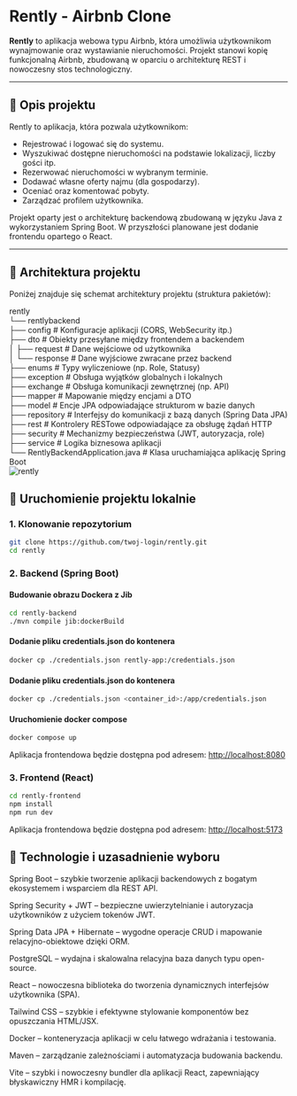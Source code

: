 # Rently - Airbnb Clone

**Rently** to aplikacja webowa typu Airbnb, która umożliwia użytkownikom wynajmowanie oraz wystawianie nieruchomości. Projekt stanowi kopię funkcjonalną Airbnb, zbudowaną w oparciu o architekturę REST i nowoczesny stos technologiczny.

---

## 📌 Opis projektu

Rently to aplikacja, która pozwala użytkownikom:

- Rejestrować i logować się do systemu.
- Wyszukiwać dostępne nieruchomości na podstawie lokalizacji, liczby gości itp.
- Rezerwować nieruchomości w wybranym terminie.
- Dodawać własne oferty najmu (dla gospodarzy).
- Oceniać oraz komentować pobyty.
- Zarządzać profilem użytkownika.

Projekt oparty jest o architekturę backendową zbudowaną w języku Java z wykorzystaniem Spring Boot. W przyszłości planowane jest dodanie frontendu opartego o React.

---

## 🧱 Architektura projektu

Poniżej znajduje się schemat architektury projektu (struktura pakietów):

rently<br>
└── rentlybackend<br>
├── config # Konfiguracje aplikacji (CORS, WebSecurity itp.)<br>
├── dto # Obiekty przesyłane między frontendem a backendem<br>
│ ├── request # Dane wejściowe od użytkownika<br>
│ └── response # Dane wyjściowe zwracane przez backend<br>
├── enums # Typy wyliczeniowe (np. Role, Statusy)<br>
├── exception # Obsługa wyjątków globalnych i lokalnych<br>
├── exchange # Obsługa komunikacji zewnętrznej (np. API)<br>
├── mapper # Mapowanie między encjami a DTO<br>
├── model # Encje JPA odpowiadające strukturom w bazie danych<br>
├── repository # Interfejsy do komunikacji z bazą danych (Spring Data JPA)<br>
├── rest # Kontrolery RESTowe odpowiadające za obsługę żądań HTTP<br>
├── security # Mechanizmy bezpieczeństwa (JWT, autoryzacja, role)<br>
├── service # Logika biznesowa aplikacji<br>
└── RentlyBackendApplication.java # Klasa uruchamiająca aplikację Spring Boot<br>
![rently](https://github.com/user-attachments/assets/1291f99f-7d0c-4e2d-8693-20ea5f94c19d)

## 🚀 Uruchomienie projektu lokalnie

### 1. Klonowanie repozytorium

```bash
git clone https://github.com/twoj-login/rently.git
cd rently
```

### 2. Backend (Spring Boot)

#### Budowanie obrazu Dockera z Jib

```bash
cd rently-backend
./mvn compile jib:dockerBuild
```

#### Dodanie pliku credentials.json do kontenera

```bash
docker cp ./credentials.json rently-app:/credentials.json
```
#### Dodanie pliku credentials.json do kontenera

```bash
docker cp ./credentials.json <container_id>:/app/credentials.json
```

#### Uruchomienie docker compose

```bash
docker compose up
```
Aplikacja frontendowa będzie dostępna pod adresem: [http://localhost:8080](http://localhost:8080)

### 3. Frontend (React)

```bash
cd rently-frontend
npm install
npm run dev
```

Aplikacja frontendowa będzie dostępna pod adresem: [http://localhost:5173](http://localhost:5173)

## 🧰 Technologie i uzasadnienie wyboru

Spring Boot – szybkie tworzenie aplikacji backendowych z bogatym ekosystemem i wsparciem dla REST API.

Spring Security + JWT – bezpieczne uwierzytelnianie i autoryzacja użytkowników z użyciem tokenów JWT.

Spring Data JPA + Hibernate – wygodne operacje CRUD i mapowanie relacyjno-obiektowe dzięki ORM.

PostgreSQL – wydajna i skalowalna relacyjna baza danych typu open-source.

React – nowoczesna biblioteka do tworzenia dynamicznych interfejsów użytkownika (SPA).

Tailwind CSS – szybkie i efektywne stylowanie komponentów bez opuszczania HTML/JSX.

Docker – konteneryzacja aplikacji w celu łatwego wdrażania i testowania.

Maven – zarządzanie zależnościami i automatyzacja budowania backendu.

Vite – szybki i nowoczesny bundler dla aplikacji React, zapewniający błyskawiczny HMR i kompilację.

